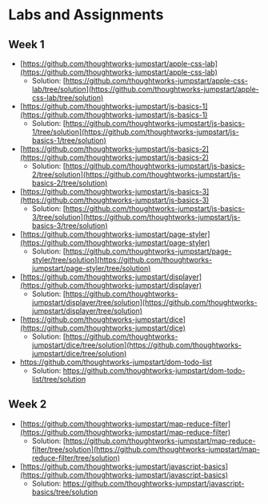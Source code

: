 # Labs and Assignments

## Week 1

* [https://github.com/thoughtworks-jumpstart/apple-css-lab](https://github.com/thoughtworks-jumpstart/apple-css-lab)
  * Solution: [https://github.com/thoughtworks-jumpstart/apple-css-lab/tree/solution](https://github.com/thoughtworks-jumpstart/apple-css-lab/tree/solution)
* [https://github.com/thoughtworks-jumpstart/js-basics-1](https://github.com/thoughtworks-jumpstart/js-basics-1)
  * Solution: [https://github.com/thoughtworks-jumpstart/js-basics-1/tree/solution](https://github.com/thoughtworks-jumpstart/js-basics-1/tree/solution)
* [https://github.com/thoughtworks-jumpstart/js-basics-2](https://github.com/thoughtworks-jumpstart/js-basics-2)
  * Solution: [https://github.com/thoughtworks-jumpstart/js-basics-2/tree/solution](https://github.com/thoughtworks-jumpstart/js-basics-2/tree/solution)
* [https://github.com/thoughtworks-jumpstart/js-basics-3](https://github.com/thoughtworks-jumpstart/js-basics-3)
  * Solution: [https://github.com/thoughtworks-jumpstart/js-basics-3/tree/solution](https://github.com/thoughtworks-jumpstart/js-basics-3/tree/solution)
* [https://github.com/thoughtworks-jumpstart/page-styler](https://github.com/thoughtworks-jumpstart/page-styler)
  * Solution: [https://github.com/thoughtworks-jumpstart/page-styler/tree/solution](https://github.com/thoughtworks-jumpstart/page-styler/tree/solution)
* [https://github.com/thoughtworks-jumpstart/displayer](https://github.com/thoughtworks-jumpstart/displayer)
  * Solution: [https://github.com/thoughtworks-jumpstart/displayer/tree/solution](https://github.com/thoughtworks-jumpstart/displayer/tree/solution)
* [https://github.com/thoughtworks-jumpstart/dice](https://github.com/thoughtworks-jumpstart/dice)
  * Solution: [https://github.com/thoughtworks-jumpstart/dice/tree/solution](https://github.com/thoughtworks-jumpstart/dice/tree/solution)
* https://github.com/thoughtworks-jumpstart/dom-todo-list
  - Solution: https://github.com/thoughtworks-jumpstart/dom-todo-list/tree/solution

## Week 2

* [https://github.com/thoughtworks-jumpstart/map-reduce-filter](https://github.com/thoughtworks-jumpstart/map-reduce-filter)
  * Solution: [https://github.com/thoughtworks-jumpstart/map-reduce-filter/tree/solution](https://github.com/thoughtworks-jumpstart/map-reduce-filter/tree/solution)
* [https://github.com/thoughtworks-jumpstart/javascript-basics](https://github.com/thoughtworks-jumpstart/javascript-basics)
  - Solution: https://github.com/thoughtworks-jumpstart/javascript-basics/tree/solution 
